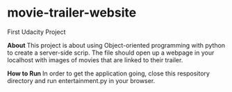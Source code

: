 # movie-trailer-website
First Udacity Project

<b> About </b>
This project is about using Object-oriented programming with python to create a server-side scrip. The file should open up a webpage in your localhost with images of movies that are linked to their trailer. 
  
<b> How to Run </b>
In order to get the application going, close this respository directory and run entertainment.py in your browser. 
